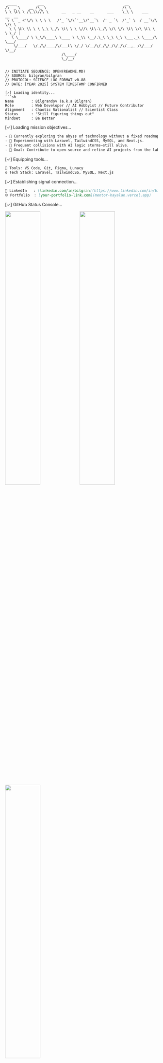 
```


 ____          ___                                     __                    
/\  _`\    __ /\_ \                                   /\ \                   
\ \ \L\ \ /\_\\//\ \      __   _ __    __      ___    \_\ \    ___   __  __  
 \ \  _ <'\/\ \ \ \ \   /'_ `\/\`'__\/'__`\  /' _ `\  /'_` \  / __`\/\ \/\ \ 
  \ \ \L\ \\ \ \ \_\ \_/\ \L\ \ \ \//\ \L\.\_/\ \/\ \/\ \L\ \/\ \L\ \ \ \_/ |
   \ \____/ \ \_\/\____\ \____ \ \_\\ \__/.\_\ \_\ \_\ \___,_\ \____/\ \___/ 
    \/___/   \/_/\/____/\/___L\ \/_/ \/__/\/_/\/_/\/_/\/__,_ /\/___/  \/__/  
                          /\____/                                            
                          \_/__/                                             


// INITIATE SEQUENCE: OPEN(README.MD)
// SOURCE: bilgran/bilgran
// PROTOCOL: SCIENCE_LOG_FORMAT v0.88
// DATE: [YEAR 2025] SYSTEM TIMESTAMP CONFIRMED

[✓] Loading identity...
```sh
Name        : Bilgrandov (a.k.a Bilgran)
Role        : Web Developer // AI Hobbyist // Future Contributor
Alignment   : Chaotic Rationalist // Scientist Class
Status      : "Still figuring things out"
Mindset     : Be Better
```

[✓] Loading mission objectives...
```txt
- 🚧 Currently exploring the abyss of technology without a fixed roadmap.
- 🧪 Experimenting with Laravel, TailwindCSS, MySQL, and Next.js.
- 🧠 Frequent collisions with AI logic storms—still alive.
- 🔭 Goal: Contribute to open-source and refine AI projects from the lab.
```

[✓] Equipping tools...
```txt
🧰 Tools: VS Code, Git, Figma, Lunacy
⚙️ Tech Stack: Laravel, TailwindCSS, MySQL, Next.js
```

[✓] Establishing signal connection...
```md
🔗 LinkedIn   : [linkedin.com/in/bilgran](https://www.linkedin.com/in/bilgran-dov-786a0a24b)
🌐 Portfolio  : [your-portfolio-link.com](mentor-hayalan.vercel.app)
```

[✓] GitHub Status Console...
<p align="left">
  <img src="https://github-readme-stats.vercel.app/api?username=bilgran&show_icons=true&theme=tokyonight&hide_border=true" width="48%" />
  <img src="https://github-readme-streak-stats.herokuapp.com/?user=bilgran&theme=tokyonight&hide_border=true" width="48%" />
</p>

<p align="left">
  <img src="https://github-readme-stats.vercel.app/api/top-langs/?username=bilgran&layout=compact&theme=tokyonight&hide_border=true" width="48%" />
</p>

[✓] Finalizing memory log...
> `"If chaos is the law, then I am the observer. I document the drift so that one day, someone might find meaning in the madness."`  
> — Bilgran, on the edge of a breakpoint

// END OF LOG
// SYSTEM IDLE... Awaiting next commit.
